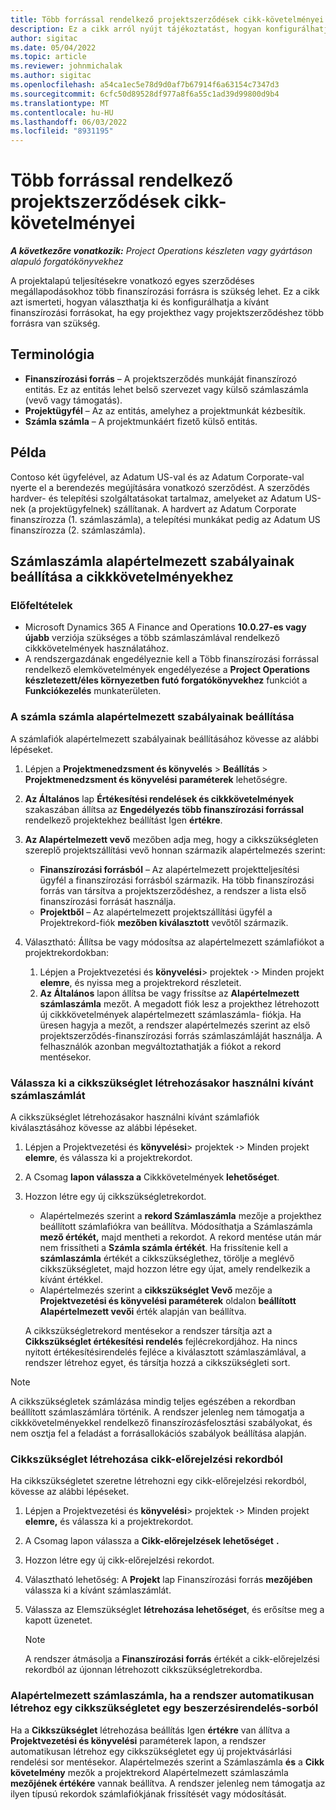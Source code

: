 ```yaml
---
title: Több forrással rendelkező projektszerződések cikk-követelményei
description: Ez a cikk arról nyújt tájékoztatást, hogyan konfigurálhatja és használhatja az elemkövetelményeket több finanszírozási forrással.
author: sigitac
ms.date: 05/04/2022
ms.topic: article
ms.reviewer: johnmichalak
ms.author: sigitac
ms.openlocfilehash: a54ca1ec5e78d9d0af7b67914f6a63154c7347d3
ms.sourcegitcommit: 6cfc50d89528df977a8f6a55c1ad39d99800d9b4
ms.translationtype: MT
ms.contentlocale: hu-HU
ms.lasthandoff: 06/03/2022
ms.locfileid: "8931195"
---
```

# <a name="item-requirements-for-project-contracts-with-multiple-funding-sources"></a>Több forrással rendelkező projektszerződések cikk-követelményei

_**A következőre vonatkozik:** Project Operations készleten vagy gyártáson alapuló forgatókönyvekhez_

A projektalapú teljesítésekre vonatkozó egyes szerződéses megállapodásokhoz több finanszírozási forrásra is szükség lehet. Ez a cikk azt ismerteti, hogyan választhatja ki és konfigurálhatja a kívánt finanszírozási forrásokat, ha egy projekthez vagy projektszerződéshez több forrásra van szükség.

## <a name="terminology"></a>Terminológia

- **Finanszírozási forrás** – A projektszerződés munkáját finanszírozó entitás. Ez az entitás lehet belső szervezet vagy külső számlaszámla (vevő vagy támogatás).
- **Projektügyfél** – Az az entitás, amelyhez a projektmunkát kézbesítik.
- **Számla számla** – A projektmunkáért fizető külső entitás.

## <a name="example"></a>Példa

Contoso két ügyfelével, az Adatum US-val és az Adatum Corporate-val nyerte el a berendezés megújítására vonatkozó szerződést. A szerződés hardver- és telepítési szolgáltatásokat tartalmaz, amelyeket az Adatum US-nek (a projektügyfelnek) szállítanak. A hardvert az Adatum Corporate finanszírozza (1. számlaszámla), a telepítési munkákat pedig az Adatum US finanszírozza (2. számlaszámla).

## <a name="set-up-invoice-account-defaulting-rules-for-item-requirements"></a>Számlaszámla alapértelmezett szabályainak beállítása a cikkkövetelményekhez

### <a name="prerequisites"></a>Előfeltételek

- Microsoft Dynamics 365 A Finance and Operations **10.0.27-es vagy újabb** verziója szükséges a több számlaszámlával rendelkező cikkkövetelmények használatához.
- A rendszergazdának engedélyeznie kell a Több finanszírozási forrással rendelkező elemkövetelmények engedélyezése a **Project Operations készletezett/éles környezetben futó forgatókönyvekhez** funkciót a **Funkciókezelés** munkaterületen.

### <a name="set-up-the-invoice-account-defaulting-rules"></a>A számla számla alapértelmezett szabályainak beállítása

A számlafiók alapértelmezett szabályainak beállításához kövesse az alábbi lépéseket.

1. Lépjen a **Projektmenedzsment és könyvelés** \> **Beállítás** \> **Projektmenedzsment és könyvelési paraméterek** lehetőségre.
1. **Az Általános** lap **Értékesítési rendelések és cikkkövetelmények** szakaszában állítsa az **Engedélyezés több finanszírozási forrással** rendelkező projektekhez beállítást Igen **értékre**.
1. **Az Alapértelmezett vevő** mezőben adja meg, hogy a cikkszükségleten szereplő projektszállítási vevő honnan származik alapértelmezés szerint:

    - **Finanszírozási forrásból** – Az alapértelmezett projektteljesítési ügyfél a finanszírozási forrásból származik. Ha több finanszírozási forrás van társítva a projektszerződéshez, a rendszer a lista első finanszírozási forrását használja.
    - **Projektből** – Az alapértelmezett projektszállítási ügyfél a Projektrekord-fiók **mezőben kiválasztott** vevőtől származik.

1. Választható: Állítsa be vagy módosítsa az alapértelmezett számlafiókot a projektrekordokban:

    1. Lépjen a Projektvezetési és **könyvelési**\> projektek **·**\> Minden projekt **elemre**, és nyissa meg a projektrekord részleteit.
    2. **Az Általános** lapon állítsa be vagy frissítse az **Alapértelmezett számlaszámla** mezőt. A megadott fiók lesz a projekthez létrehozott új cikkkövetelmények alapértelmezett számlaszámla- fiókja. Ha üresen hagyja a mezőt, a rendszer alapértelmezés szerint az első projektszerződés-finanszírozási forrás számlaszámláját használja. A felhasználók azonban megváltoztathatják a fiókot a rekord mentésekor.

### <a name="select-the-invoice-account-to-use-when-you-create-an-item-requirement"></a>Válassza ki a cikkszükséglet létrehozásakor használni kívánt számlaszámlát

A cikkszükséglet létrehozásakor használni kívánt számlafiók kiválasztásához kövesse az alábbi lépéseket.

1. Lépjen a Projektvezetési és **könyvelési**\> projektek **·**\> Minden projekt **elemre**, és válassza ki a projektrekordot.
1. A Csomag **lapon válassza a** Cikkkövetelmények **lehetőséget**.
1. Hozzon létre egy új cikkszükségletrekordot.

    - Alapértelmezés szerint a **rekord Számlaszámla** mezője a projekthez beállított számlafiókra van beállítva. Módosíthatja a Számlaszámla **mező értékét,** majd mentheti a rekordot. A rekord mentése után már nem frissítheti a **Számla számla értékét**. Ha frissítenie kell a **számlaszámla** értékét a cikkszükséglethez, törölje a meglévő cikkszükségletet, majd hozzon létre egy újat, amely rendelkezik a kívánt értékkel.
    - Alapértelmezés szerint a **cikkszükséglet Vevő** mezője a **Projektvezetési és könyvelési paraméterek** oldalon **beállított Alapértelmezett vevői** érték alapján van beállítva.

    A cikkszükségletrekord mentésekor a rendszer társítja azt a **Cikkszükséglet értékesítési rendelés** fejlécrekordjához. Ha nincs nyitott értékesítésirendelés fejléce a kiválasztott számlaszámlával, a rendszer létrehoz egyet, és társítja hozzá a cikkszükségleti sort.

> [!NOTE]
> A cikkszükségletek számlázása mindig teljes egészében a rekordban beállított számlaszámlára történik. A rendszer jelenleg nem támogatja a cikkkövetelményekkel rendelkező finanszírozásfelosztási szabályokat, és nem osztja fel a feladást a forrásallokációs szabályok beállítása alapján.

### <a name="create-an-item-requirement-from-an-item-forecast-record"></a>Cikkszükséglet létrehozása cikk-előrejelzési rekordból

Ha cikkszükségletet szeretne létrehozni egy cikk-előrejelzési rekordból, kövesse az alábbi lépéseket.

1. Lépjen a Projektvezetési és **könyvelési**\> projektek **·**\> Minden projekt **elemre,** és válassza ki a projektrekordot.
1. A Csomag lapon válassza a **Cikk-előrejelzések lehetőséget** **.**
1. Hozzon létre egy új cikk-előrejelzési rekordot.
1. Választható lehetőség: A **Projekt** lap Finanszírozási forrás **mezőjében** válassza ki a kívánt számlaszámlát.
1. Válassza az Elemszükséglet **létrehozása lehetőséget**, és erősítse meg a kapott üzenetet.

    > [!NOTE]
    > A rendszer átmásolja a **Finanszírozási forrás** értékét a cikk-előrejelzési rekordból az újonnan létrehozott cikkszükségletrekordba.

### <a name="default-invoice-account-when-the-system-automatically-creates-an-item-requirement-from-a-purchase-order-line"></a>Alapértelmezett számlaszámla, ha a rendszer automatikusan létrehoz egy cikkszükségletet egy beszerzésirendelés-sorból

Ha a **Cikkszükséglet** létrehozása beállítás Igen **értékre** van állítva a **Projektvezetési és könyvelési** paraméterek lapon, a rendszer automatikusan létrehoz egy cikkszükségletet egy új projektvásárlási rendelési sor mentésekor. Alapértelmezés szerint a Számlaszámla **és** a **Cikk követelmény** mezők a projektrekord Alapértelmezett számlaszámla **mezőjének értékére** vannak beállítva. A rendszer jelenleg nem támogatja az ilyen típusú rekordok számlafiókjának frissítését vagy módosítását.
